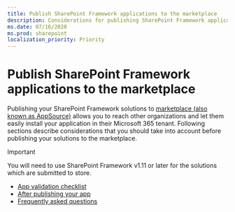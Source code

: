```yaml
---
title: Publish SharePoint Framework applications to the marketplace
description: Considerations for publishing SharePoint Framework applications to the marketplace
ms.date: 07/16/2020
ms.prod: sharepoint
localization_priority: Priority
---
```


# Publish SharePoint Framework applications to the marketplace

Publishing your SharePoint Framework solutions to [marketplace (also known as AppSource)](https://appsource.microsoft.com/) allows you to reach other organizations and let them easily install your application in their Microsoft 365 tenant. Following sections describe considerations that you should take into account before publishing your solutions to the marketplace.

> [!IMPORTANT]
> You will need to use SharePoint Framework v1.11 or later for the solutions which are submitted to store.

* [App validation checklist](publish-to-marketplace-checklist.md)
* [After publishing your app](publish-to-marketplace-after-publishing.md)
* [Frequently asked questions](publish-to-marketplace-faq.md)
